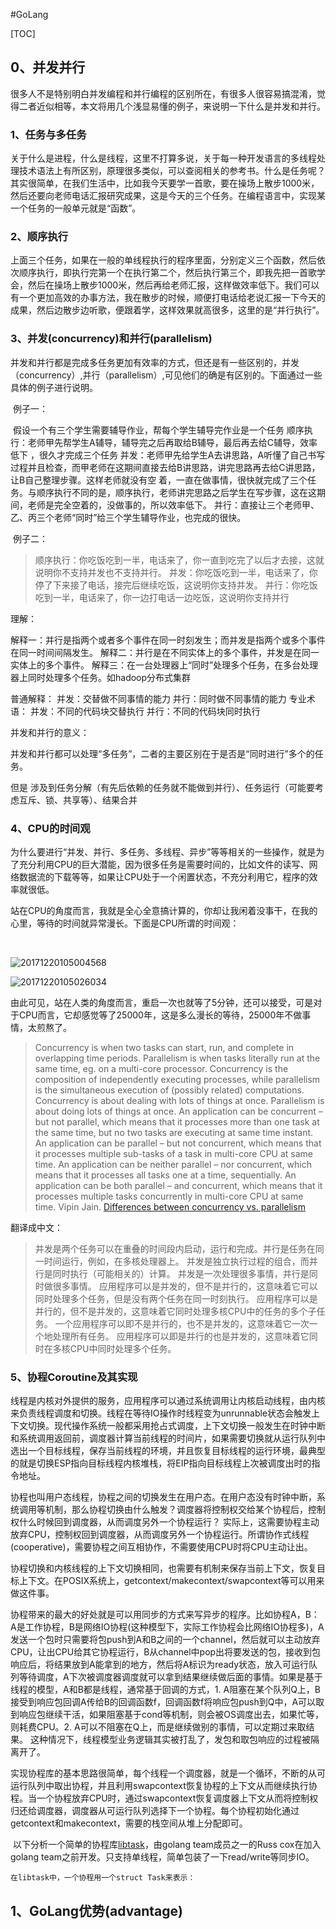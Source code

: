 #GoLang

[TOC]

## 0、并发并行

​	很多人不是特别明白并发编程和并行编程的区别所在，有很多人很容易搞混淆，觉得二者近似相等，本文将用几个浅显易懂的例子，来说明一下什么是并发和并行。

### 1、任务与多任务

​       关于什么是进程，什么是线程，这里不打算多说，关于每一种开发语言的多线程处理技术语法上有所区别，原理很多类似，可以查阅相关的参考书。什么是任务呢？其实很简单，在我们生活中，比如我今天要学一首歌，要在操场上散步1000米，然后还要向老师电话汇报研究成果，这是今天的三个任务。在编程语言中，实现某一个任务的一般单元就是“函数”。

### 2、顺序执行

​      上面三个任务，如果在一般的单线程执行的程序里面，分别定义三个函数，然后依次顺序执行，即执行完第一个在执行第二个，然后执行第三个，即我先把一首歌学会，然后在操场上散步1000米，然后再给老师汇报，这样做效率低下。我们可以有一个更加高效的办事方法，我在散步的时候，顺便打电话给老说汇报一下今天的成果，然后边散步边听歌，便跟着学，这样效果就高很多，这里的是“并行执行”。

### 3、并发(concurrency)和并行(parallelism)

​      并发和并行都是完成多任务更加有效率的方式，但还是有一些区别的，并发（concurrency）,并行（parallelism）,可见他们的确是有区别的。下面通过一些具体的例子进行说明。

​      例子一：

​          假设一个有三个学生需要辅导作业，帮每个学生辅导完作业是一个任务
            顺序执行：老师甲先帮学生A辅导，辅导完之后再取给B辅导，最后再去给C辅导，效率低下 ，很久才完成三个任务
            并发：老师甲先给学生A去讲思路，A听懂了自己书写过程并且检查，而甲老师在这期间直接去给B讲思路，讲完思路再去给C讲思路，让B自己整理步骤。这样老师就没有空                         着，一直在做事情，很快就完成了三个任务。与顺序执行不同的是，顺序执行，老师讲完思路之后学生在写步骤，这在这期间，老师是完全空着的，没做事的，所以效率低下。
            并行：直接让三个老师甲、乙、丙三个老师“同时”给三个学生辅导作业，也完成的很快。

​      例子二：

> 顺序执行：你吃饭吃到一半，电话来了，你一直到吃完了以后才去接，这就说明你不支持并发也不支持并行。
> 并发：你吃饭吃到一半，电话来了，你停了下来接了电话，接完后继续吃饭，这说明你支持并发。
> 并行：你吃饭吃到一半，电话来了，你一边打电话一边吃饭，这说明你支持并行

理解：

解释一：并行是指两个或者多个事件在同一时刻发生；而并发是指两个或多个事件在同一时间间隔发生。
解释二：并行是在不同实体上的多个事件，并发是在同一实体上的多个事件。
解释三：在一台处理器上“同时”处理多个任务，在多台处理器上同时处理多个任务。如hadoop分布式集群

普通解释：
并发：交替做不同事情的能力
并行：同时做不同事情的能力
专业术语：
并发：不同的代码块交替执行
并行：不同的代码块同时执行

并发和并行的意义：

并发和并行都可以处理“多任务”，二者的主要区别在于是否是“同时进行”多个的任务。

但是 涉及到任务分解（有先后依赖的任务就不能做到并行）、任务运行（可能要考虑互斥、锁、共享等）、结果合并

### 4、CPU的时间观

​        为什么要进行“并发、并行、多任务、多线程、异步”等等相关的一些操作，就是为了充分利用CPU的巨大潜能，因为很多任务是需要时间的，比如文件的读写、网络数据流的下载等等，如果让CPU处于一个闲置状态，不充分利用它，程序的效率就很低。

​       站在CPU的角度而言，我就是全心全意搞计算的，你却让我闲着没事干，在我的心里，等待的时间就异常漫长。下面是CPU所谓的时间观：

​       

![20171220105004568](assets/20171220105004568.png)

![20171220105026034](assets/20171220105026034.png)

由此可见，站在人类的角度而言，重启一次也就等了5分钟，还可以接受，可是对于CPU而言，它却感觉等了25000年，这是多么漫长的等待，25000年不做事情，太煎熬了。



> Concurrency is when two tasks can start, run, and complete in overlapping time periods. Parallelism is when tasks literally run at the same time, eg. on a multi-core processor.
> Concurrency is the composition of independently executing processes, while parallelism is the simultaneous execution of (possibly related) computations.
> Concurrency is about dealing with lots of things at once. Parallelism is about doing lots of things at once.
> An application can be concurrent – but not parallel, which means that it processes more than one task at the same time, but no two tasks are executing at same time instant.
> An application can be parallel – but not concurrent, which means that it processes multiple sub-tasks of a task in multi-core CPU at same time.
> An application can be neither parallel – nor concurrent, which means that it processes all tasks one at a time, sequentially.
> An application can be both parallel – and concurrent, which means that it processes multiple tasks concurrently in multi-core CPU at same time.
> Vipin Jain. [Differences between concurrency vs. parallelism](https://stackoverflow.com/questions/4844637/what-is-the-difference-between-concurrency-parallelism-and-asynchronous-methods)

翻译成中文：

> 并发是两个任务可以在重叠的时间段内启动，运行和完成。并行是任务在同一时间运行，例如，在多核处理器上。
> 并发是独立执行过程的组合，而并行是同时执行（可能相关的）计算。
> 并发是一次处理很多事情，并行是同时做很多事情。
> 应用程序可以是并发的，但不是并行的，这意味着它可以同时处理多个任务，但是没有两个任务在同一时刻执行。
> 应用程序可以是并行的，但不是并发的，这意味着它同时处理多核CPU中的任务的多个子任务。
> 一个应用程序可以即不是并行的，也不是并发的，这意味着它一次一个地处理所有任务。
> 应用程序可以即是并行的也是并发的，这意味着它同时在多核CPU中同时处理多个任务。

### 5、协程Coroutine及其实现 

​	线程是内核对外提供的服务，应用程序可以通过系统调用让内核启动线程，由内核来负责线程调度和切换。线程在等待IO操作时线程变为unrunnable状态会触发上下文切换。现代操作系统一般都采用抢占式调度，上下文切换一般发生在时钟中断和系统调用返回前，调度器计算当前线程的时间片，如果需要切换就从运行队列中选出一个目标线程，保存当前线程的环境，并且恢复目标线程的运行环境，最典型的就是切换ESP指向目标线程内核堆栈，将EIP指向目标线程上次被调度出时的指令地址。

​	协程也叫用户态线程，协程之间的切换发生在用户态。在用户态没有时钟中断，系统调用等机制，那么协程切换由什么触发？调度器将控制权交给某个协程后，控制权什么时候回到调度器，从而调度另外一个协程运行？ 实际上，这需要协程主动放弃CPU，控制权回到调度器，从而调度另外一个协程运行。所谓协作式线程(cooperative)，需要协程之间互相协作，不需要使用CPU时将CPU主动让出。

​	协程切换和内核线程的上下文切换相同，也需要有机制来保存当前上下文，恢复目标上下文。在POSIX系统上，getcontext/makecontext/swapcontext等可以用来做这件事。

​	协程带来的最大的好处就是可以用同步的方式来写异步的程序。比如协程A，B：A是工作协程，B是网络IO协程(这种模型下，实际工作协程会比网络IO协程多)，A发送一个包时只需要将包push到A和B之间的一个channel，然后就可以主动放弃CPU，让出CPU给其它协程运行，B从channel中pop出将要发送的包，接收到包响应后，将结果放到A能拿到的地方，然后将A标识为ready状态，放入可运行队列等待调度，A下次被调度器调度就可以拿到结果继续做后面的事情。如果是基于线程的模型，A和B都是线程，通常基于回调的方式，1. A阻塞在某个队列Q上，B接受到响应包回调A传给B的回调函数f，回调函数f将响应包push到Q中，A可以取到响应包继续干活，如果阻塞基于cond等机制，则会被OS调度出去，如果忙等，则耗费CPU。2. A可以不阻塞在Q上，而是继续做别的事情，可以定期过来取结果。 这种情况下，线程模型业务逻辑其实被打乱了，发包和取包响应的过程被隔离开了。

​	实现协程库的基本思路很简单，每个线程一个调度器，就是一个循环，不断的从可运行队列中取出协程，并且利用swapcontext恢复协程的上下文从而继续执行协程。当一个协程放弃CPU时，通过swapcontext恢复调度器上下文从而将控制权归还给调度器，调度器从可运行队列选择下一个协程。每个协程初始化通过getcontext和makecontext，需要的栈空间从堆上分配即可。

​	以下分析一个简单的协程库[libtask](http://swtch.com/libtask/)，由golang team成员之一的Russ cox在加入golang team之前开发。只支持单线程，简单包装了一下read/write等同步IO。

 	在libtask中，一个协程用一个struct Task来表示：







## 1、GoLang优势(advantage)

















## 